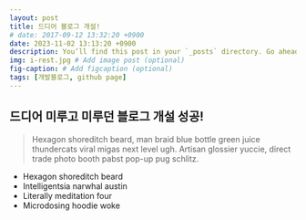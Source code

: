 ```yaml
---
layout: post
title: 드디어 블로그 개설!
# date: 2017-09-12 13:32:20 +0900
date: 2023-11-02 13:13:20 +0900
description: You’ll find this post in your `_posts` directory. Go ahead and edit it and re-build the site to see your changes. # Add post description (optional)
img: i-rest.jpg # Add image post (optional)
fig-caption: # Add figcaption (optional)
tags: [개발블로그, github page]
---
```

## 드디어 미루고 미루던 블로그 개설 성공!




>Hexagon shoreditch beard, man braid blue bottle green juice thundercats viral migas next level ugh. Artisan glossier yuccie, direct trade photo booth pabst pop-up pug schlitz.

* Hexagon shoreditch beard
* Intelligentsia narwhal austin
* Literally meditation four
* Microdosing hoodie woke



